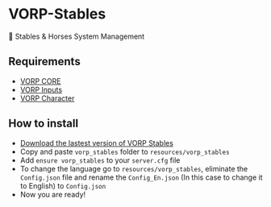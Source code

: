# VORP-Stables
🐎 Stables &amp; Horses System Management

## Requirements
- [VORP CORE](https://github.com/VORPCORE/VORP-Core/releases)
- [VORP Inputs](https://github.com/VORPCORE/VORP-Inputs/releases)
- [VORP Character](https://github.com/VORPCORE/VORP-Character/releases)

## How to install
* [Download the lastest version of VORP Stables](https://github.com/VORPCORE/VORP-Stables/releases)
* Copy and paste ```vorp_stables``` folder to ```resources/vorp_stables```
* Add ```ensure vorp_stables``` to your ```server.cfg``` file
* To change the language go to ```resources/vorp_stables```, eliminate the ```Config.json``` file and rename the ```Config_En.json``` (In this case to change it to English) to ```Config.json``` 
* Now you are ready!
